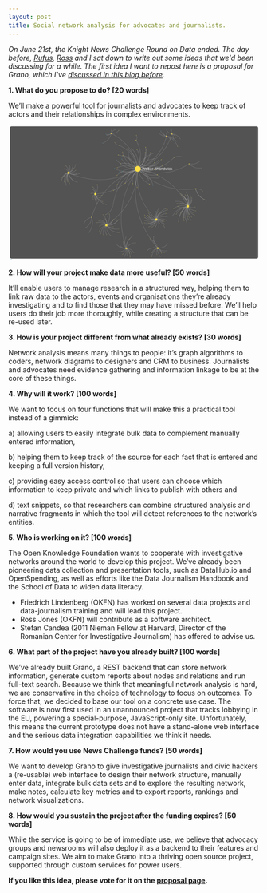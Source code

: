 ```yaml
---
layout: post
title: Social network analysis for advocates and journalists. 
---
```


*On June 21st, the Knight News Challenge Round on Data ended. The day before, 
[Rufus](http://rufuspollock.org/), [Ross](https://twitter.com/rossjones) and
I sat down to write out some ideas that we'd been discussing for a while. The
first idea I want to repost here is a proposal for Grano, which I've [discussed
in this blog before](http://pudo.org/2011/12/19/sna.html).*

**1. What do you propose to do? [20 words]**

We’ll make a powerful tool for journalists and advocates to keep track of actors and their relationships in complex environments.

![Grano](/assets/images/grano.png)

**2. How will your project make data more useful? [50 words]**

It’ll enable users to manage research in a structured way, helping them to link raw data to the actors, events and organisations they’re already investigating and to find those that they may have missed before. We’ll help users do their job more thoroughly, while creating a structure that can be re-used later.

**3. How is your project different from what already exists? [30 words]**

Network analysis means many things to people: it’s graph algorithms to coders, network diagrams to designers and CRM to business. Journalists and advocates need evidence gathering and information linkage to be at the core of these things.

**4. Why will it work? [100 words]**

We want to focus on four functions that will make this a practical tool instead of a gimmick:

a) allowing users to easily integrate bulk data to complement manually entered information,

b) helping them to keep track of the source for each fact that is entered and keeping a full version history,

c) providing easy access control so that users can choose which information to keep private and which links to publish with others and

d) text snippets, so that researchers can combine structured analysis and narrative fragments in which the tool will detect references to the network’s entities.

**5. Who is working on it? [100 words]**

The Open Knowledge Foundation wants to cooperate with investigative networks around the world to develop this project. We’ve already been pioneering data collection and presentation tools, such as DataHub.io and OpenSpending, as well as efforts like the Data Journalism Handbook and the School of Data to widen data literacy. 

* Friedrich Lindenberg (OKFN) has worked on several data projects and data-journalism training and will lead this project.
* Ross Jones (OKFN) will contribute as a software architect.
* Stefan Candea (2011 Nieman Fellow at Harvard, Director of the Romanian Center for Investigative Journalism) has offered to advise us.

**6. What part of the project have you already built? [100 words]**

We’ve already built Grano, a REST backend that can store network information, generate custom reports about nodes and relations and run full-text search. Because we think that meaningful network analysis is hard, we are conservative in the choice of technology to focus on outcomes. To force that, we decided to base our tool on a concrete use case. The software is now first used in an unannounced project that tracks lobbying in the EU, powering a special-purpose, JavaScript-only site. Unfortunately, this means the current prototype does not have a stand-alone web interface and the serious data integration capabilities we think it needs.

**7. How would you use News Challenge funds? [50 words]**

We want to develop Grano to give investigative journalists and civic hackers a (re-usable) web interface to design their network structure, manually enter data, integrate bulk data sets and to explore the resulting network, make notes, calculate key metrics and to export reports, rankings and network visualizations.

**8. How would you sustain the project after the funding expires? [50 words]**

While the service is going to be of immediate use, we believe that advocacy groups and newsrooms will also deploy it as a backend to their features and campaign sites. We aim to make Grano into a thriving open source project, supported through custom services for power users.

**If you like this idea, please vote for it on the [proposal page](http://newschallenge.tumblr.com/post/25572174408/grano).**
